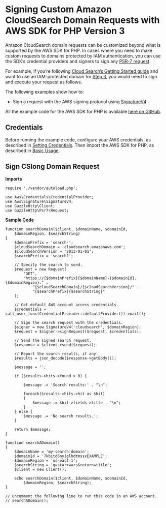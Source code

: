 # Signing Custom Amazon CloudSearch Domain Requests with AWS SDK for PHP Version 3<a name="service_cloudsearch-custom-requests"></a>

Amazon CloudSearch domain requests can be customized beyond what is supported by the AWS SDK for PHP\. In cases where you need to make custom requests to domains protected by IAM authentication, you can use the SDK’s credential providers and signers to sign any [PSR\-7 request](https://docs.aws.amazon.com/aws-sdk-php/v3/api/class-Psr.Http.Message.RequestInterface.html)\.

For example, if you’re following [Cloud Search’s Getting Started guide](https://docs.aws.amazon.com/cloudsearch/latest/developerguide/getting-started.html) and want to use an IAM\-protected domain for [Step 3](https://docs.aws.amazon.com/cloudsearch/latest/developerguide/getting-started-search.html), you would need to sign and execute your request as follows\.

The following examples show how to:
+ Sign a request with the AWS signing protocol using [SignatureV4](https://docs.aws.amazon.com/aws-sdk-php/v3/api/class-Aws.Signature.SignatureV4.html#_signRequest)\.

All the example code for the AWS SDK for PHP is available [here on GitHub](https://github.com/awsdocs/aws-doc-sdk-examples/tree/master/php/example_code)\.

## Credentials<a name="credentials"></a>

Before running the example code, configure your AWS credentials, as described in [Setting Credentials](guide_credentials.md)\. Then import the AWS SDK for PHP, as described in [Basic Usage](getting-started_basic-usage.md)\.

## Sign CSlong Domain Request<a name="sign-cslong-domain-request"></a>

 **Imports** 

```
require './vendor/autoload.php';

use Aws\Credentials\CredentialProvider;
use Aws\Signature\SignatureV4;
use GuzzleHttp\Client;
use GuzzleHttp\Psr7\Request;
```

 **Sample Code** 

```
function searchDomain($client, $domainName, $domainId,
    $domainRegion, $searchString)
{
    $domainPrefix = 'search-';
    $cloudSearchDomain = 'cloudsearch.amazonaws.com';
    $cloudSearchVersion = '2013-01-01';
    $searchPrefix = 'search?';

    // Specify the search to send.
    $request = new Request(
        'GET',
        "https://{$domainPrefix}{$domainName}-{$domainId}.{$domainRegion}." .
            "{$cloudSearchDomain}/{$cloudSearchVersion}/" .
            "{$searchPrefix}{$searchString}"
    );

    // Get default AWS account access credentials.
    $credentials = call_user_func(CredentialProvider::defaultProvider())->wait();

    // Sign the search request with the credentials.
    $signer = new SignatureV4('cloudsearch', $domainRegion);
    $request = $signer->signRequest($request, $credentials);

    // Send the signed search request.
    $response = $client->send($request);

    // Report the search results, if any.
    $results = json_decode($response->getBody());

    $message = '';

    if ($results->hits->found > 0) {

        $message .= 'Search results:' . "\n";

        foreach($results->hits->hit as $hit)
        {
            $message .= $hit->fields->title . "\n";
        }
    } else {
        $message .= 'No search results.';
    }

    return $message;
}

function searchADomain()
{
    $domainName = 'my-search-domain';
    $domainId = '7kbitd6nyiglhdtmssxEXAMPLE';
    $domainRegion = 'us-east-1';
    $searchString = 'q=star+wars&return=title';
    $client = new Client();

    echo searchDomain($client, $domainName, $domainId, 
        $domainRegion, $searchString);
}

// Uncomment the following line to run this code in an AWS account.
// searchADomain();
```